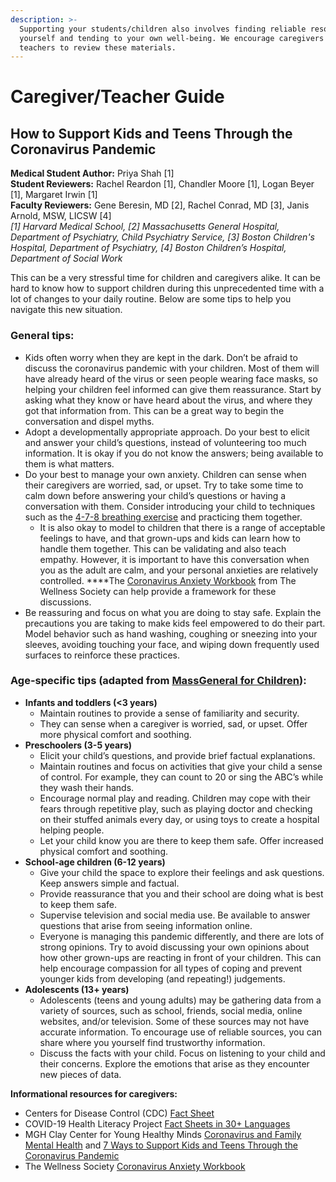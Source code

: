 ```yaml
---
description: >-
  Supporting your students/children also involves finding reliable resources for
  yourself and tending to your own well-being. We encourage caregivers and
  teachers to review these materials.
---
```


# Caregiver/Teacher Guide

## **How to Support Kids and Teens Through the Coronavirus Pandemic**

**Medical Student Author:** Priya Shah \[1\]  
**Student Reviewers:** Rachel Reardon \[1\], Chandler Moore \[1\], Logan Beyer \[1\], Margaret Irwin \[1\]  
**Faculty Reviewers:** Gene Beresin, MD \[2\], Rachel Conrad, MD \[3\], Janis Arnold, MSW, LICSW \[4\]  
_\[1\] Harvard Medical School, \[2\] Massachusetts General Hospital, Department of Psychiatry, Child Psychiatry Service, \[3\] Boston Children's Hospital, Department of Psychiatry, \[4\] Boston Children’s Hospital, Department of Social Work_

This can be a very stressful time for children and caregivers alike. It can be hard to know how to support children during this unprecedented time with a lot of changes to your daily routine. Below are some tips to help you navigate this new situation. 

### **General tips:** 

* Kids often worry when they are kept in the dark. Don’t be afraid to discuss the coronavirus pandemic with your children. Most of them will have already heard of the virus or seen people wearing face masks, so helping your children feel informed can give them reassurance. Start by asking what they know or have heard about the virus, and where they got that information from. This can be a great way to begin the conversation and dispel myths.
* Adopt a developmentally appropriate approach. Do your best to elicit and answer your child’s questions, instead of volunteering too much information. It is okay if you do not know the answers; being available to them is what matters.
* Do your best to manage your own anxiety. Children can sense when their caregivers are worried, sad, or upset. Try to take some time to calm down before answering your child’s questions or having a conversation with them. Consider introducing your child to techniques such as the [4-7-8 breathing exercise](https://www.youtube.com/watch?v=PmBYdfv5RSk) and practicing them together.
  * It is also okay to model to children that there is a range of acceptable feelings to have, and that grown-ups and kids can learn how to handle them together. This can be validating and also teach empathy. However, it is important to have this conversation when you as the adult are calm, and your personal anxieties are relatively controlled.  ****The [Coronavirus Anxiety Workbook](https://thewellnesssociety.org/wp-content/uploads/2020/04/Coronavirus-Anxiety-Workbook.pdf) from The Wellness Society can help provide a framework for these discussions.
* Be reassuring and focus on what you are doing to stay safe. Explain the precautions you are taking to make kids feel empowered to do their part. Model behavior such as hand washing, coughing or sneezing into your sleeves, avoiding touching your face, and wiping down frequently used surfaces to reinforce these practices.

### **Age-specific tips \(adapted from** [**MassGeneral for Children**](https://www.massgeneral.org/children/infectious-diseases/how-to-talk-to-kids-about-coronavirus)**\):** 

* **Infants and toddlers \(&lt;3 years\)**
  * Maintain routines to provide a sense of familiarity and security. 
  * They can sense when a caregiver is worried, sad, or upset. Offer more physical comfort and soothing.
* **Preschoolers \(3-5 years\)**
  * Elicit your child’s questions, and provide brief factual explanations.
  * Maintain routines and focus on activities that give your child a sense of control. For example, they can count to 20 or sing the ABC’s while they wash their hands. 
  * Encourage normal play and reading. Children may cope with their fears through repetitive play, such as playing doctor and checking on their stuffed animals every day, or using toys to create a hospital helping people.
  * Let your child know you are there to keep them safe. Offer increased physical comfort and soothing.
* **School-age children \(6-12 years\)**
  * Give your child the space to explore their feelings and ask questions. Keep answers simple and factual.
  * Provide reassurance that you and their school are doing what is best to keep them safe. 
  * Supervise television and social media use. Be available to answer questions that arise from seeing information online.
  * Everyone is managing this pandemic differently, and there are lots of strong opinions. Try to avoid discussing your own opinions about how other grown-ups are reacting in front of your children. This can help encourage compassion for all types of coping and prevent younger kids from developing \(and repeating!\) judgements.
* **Adolescents \(13+ years\)**
  * Adolescents \(teens and young adults\) may be gathering data from a variety of sources, such as school, friends, social media, online websites, and/or television. Some of these sources may not have accurate information. To encourage use of reliable sources, you can share where you yourself find trustworthy information.
  * Discuss the facts with your child. Focus on listening to your child and their concerns. Explore the emotions that arise as they encounter new pieces of data. 

**Informational resources for caregivers:** 

* Centers for Disease Control \(CDC\) [Fact Sheet](https://www.cdc.gov/coronavirus/2019-ncov/downloads/2019-ncov-factsheet.pdf)
* COVID-19 Health Literacy Project [Fact Sheets in 30+ Languages](https://covid19healthliteracyproject.com/)
* MGH Clay Center for Young Healthy Minds [Coronavirus and Family Mental Health](https://www.mghclaycenter.org/coronavirus-and-family-mental-health/) and [7 Ways to Support Kids and Teens Through the Coronavirus Pandemic](https://www.mghclaycenter.org/hot-topics/7-ways-to-support-kids-and-teens-through-the-coronavirus-pandemic/)
* The Wellness Society [Coronavirus Anxiety Workbook](https://thewellnesssociety.org/wp-content/uploads/2020/04/Coronavirus-Anxiety-Workbook.pdf)

